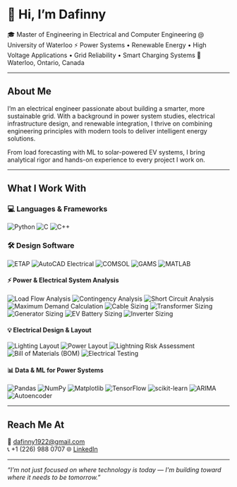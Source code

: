 # 👋 Hi, I’m Dafinny 

🎓 Master of Engineering in Electrical and Computer Engineering @ University of Waterloo
⚡ Power Systems • Renewable Energy • High Voltage Applications • Grid Reliability • Smart Charging Systems
📍 Waterloo, Ontario, Canada

---

## About Me

I’m an electrical engineer passionate about building a smarter, more sustainable grid.
With a background in power system studies, electrical infrastructure design, and renewable integration, I thrive on combining engineering principles with modern tools to deliver intelligent energy solutions.

From load forecasting with ML to solar-powered EV systems, I bring analytical rigor and hands-on experience to every project I work on.

---

## What I Work With

### 💻 Languages & Frameworks
![Python](https://img.shields.io/badge/-Python-3776AB?style=flat-square)
![C](https://img.shields.io/badge/-C-00599C?style=flat-square&logo=c)
![C++](https://img.shields.io/badge/-C++-00599C?style=flat-square&logo=c%2B%2B)

### 🛠️ Design Software
![ETAP](https://img.shields.io/badge/-ETAP-E53935?style=flat-square)
![AutoCAD Electrical](https://img.shields.io/badge/-AutoCAD%20(Electrical)-0D47A1?style=flat-square)
![COMSOL](https://img.shields.io/badge/-COMSOL-1976D2?style=flat-square)
![GAMS](https://img.shields.io/badge/-GAMS-512DA8?style=flat-square)
![MATLAB](https://img.shields.io/badge/-MATLAB-0076A8?style=flat-square)


#### ⚡ Power & Electrical System Analysis
![Load Flow Analysis](https://img.shields.io/badge/-Load%20Flow%20Analysis-43A047?style=flat-square)
![Contingency Analysis](https://img.shields.io/badge/-Contingency%20Analysis-2E7D32?style=flat-square)
![Short Circuit Analysis](https://img.shields.io/badge/-Short%20Circuit%20Analysis-D32F2F?style=flat-square)
![Maximum Demand Calculation](https://img.shields.io/badge/-Max%20Demand%20Calculation-F57C00?style=flat-square)
![Cable Sizing](https://img.shields.io/badge/-Cable%20Sizing-FF8F00?style=flat-square)
![Transformer Sizing](https://img.shields.io/badge/-Transformer%20Sizing-0288D1?style=flat-square)
![Generator Sizing](https://img.shields.io/badge/-Generator%20Sizing-039BE5?style=flat-square)
![EV Battery Sizing](https://img.shields.io/badge/-EV%20Battery%20Sizing-43A047?style=flat-square)
![Inverter Sizing](https://img.shields.io/badge/-Inverter%20Sizing-009688?style=flat-square)

#### 💡 Electrical Design & Layout
![Lighting Layout](https://img.shields.io/badge/-Lighting%20Layout-FBC02D?style=flat-square)
![Power Layout](https://img.shields.io/badge/-Power%20Layout-FBC02D?style=flat-square)
![Lightning Risk Assessment](https://img.shields.io/badge/-Lightning%20Risk%20Assessment-FF7043?style=flat-square)
![Bill of Materials (BOM)](https://img.shields.io/badge/-BOM%20Management-546E7A?style=flat-square)
![Electrical Testing](https://img.shields.io/badge/-Electrical%20Testing-1E88E5?style=flat-square)

#### 📊 Data & ML for Power Systems
![Pandas](https://img.shields.io/badge/-Pandas-150458?style=flat-square)
![NumPy](https://img.shields.io/badge/-NumPy-013243?style=flat-square)
![Matplotlib](https://img.shields.io/badge/-Matplotlib-11557C?style=flat-square)
![TensorFlow](https://img.shields.io/badge/-TensorFlow-FF6F00?style=flat-square)
![scikit-learn](https://img.shields.io/badge/-Scikit--Learn-F7931E?style=flat-square)
![ARIMA](https://img.shields.io/badge/-ARIMA%20Modeling-6A1B9A?style=flat-square)
![Autoencoder](https://img.shields.io/badge/-Autoencoder-4A148C?style=flat-square)

---

## Reach Me At

📧 dafinny1922@gmail.com  
📞 +1 (226) 988 0707
🌐 [LinkedIn]([https://www.linkedin.com/in/vigneshmdm/](https://www.linkedin.com/in/dafinny-thanigaivel-298572245/)) 

---

_“I’m not just focused on where technology is today — I'm building toward where it needs to be tomorrow.”_ 
